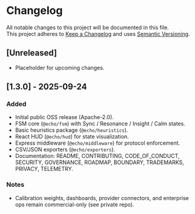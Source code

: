 # Changelog

All notable changes to this project will be documented in this file.  
This project adheres to [Keep a Changelog](https://keepachangelog.com/en/1.1.0/) and uses [Semantic Versioning](https://semver.org/).

## [Unreleased]

- Placeholder for upcoming changes.

## [1.3.0] - 2025-09-24
### Added
- Initial public OSS release (Apache-2.0).
- FSM core (`@echo/fsm`) with Sync / Resonance / Insight / Calm states.
- Basic heuristics package (`@echo/heuristics`).
- React HUD (`@echo/hud`) for state visualization.
- Express middleware (`@echo/middleware`) for protocol enforcement.
- CSV/JSON exporters (`@echo/exporters`).
- Documentation: README, CONTRIBUTING, CODE_OF_CONDUCT, SECURITY, GOVERNANCE, ROADMAP, BOUNDARY, TRADEMARKS, PRIVACY, TELEMETRY.

### Notes
- Calibration weights, dashboards, provider connectors, and enterprise ops remain commercial-only (see private repo).
